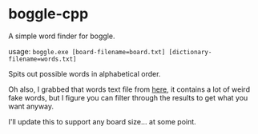 # boggle-cpp

A simple word finder for boggle.

usage: `boggle.exe [board-filename=board.txt] [dictionary-filename=words.txt]`

Spits out possible words in alphabetical order.

Oh also, I grabbed that words text file from [here](https://github.com/dwyl/english-words), it contains a lot of weird fake words, but I figure you can filter through the results to get what you want anyway.

I'll update this to support any board size... at some point.